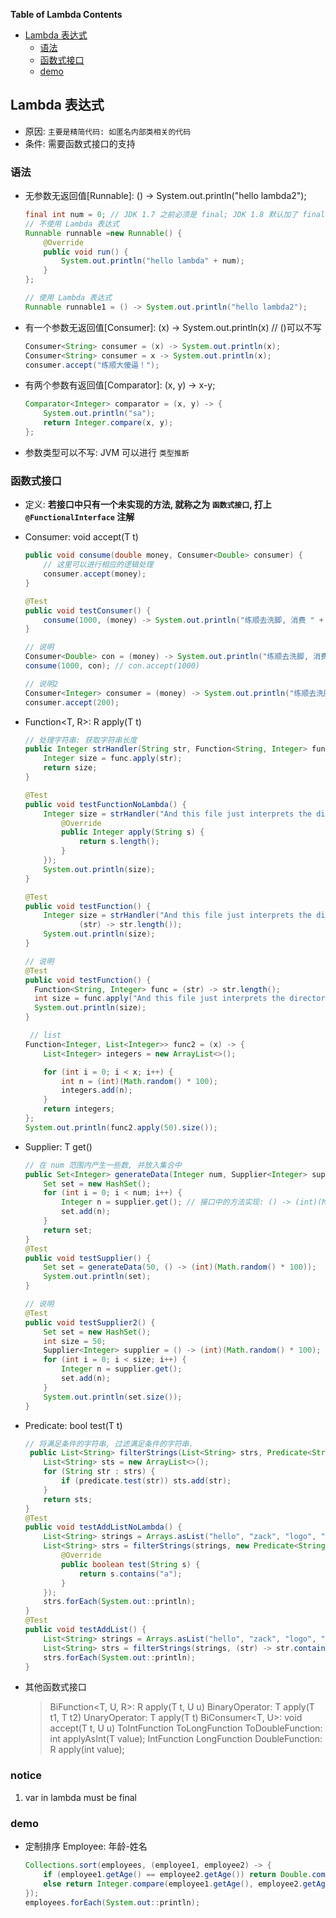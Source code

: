 **Table of Lambda Contents**

- [Lambda 表达式](#lambda-%E8%A1%A8%E8%BE%BE%E5%BC%8F)
  - [语法](#%E8%AF%AD%E6%B3%95)
  - [函数式接口](#%E5%87%BD%E6%95%B0%E5%BC%8F%E6%8E%A5%E5%8F%A3)
  - [demo](#demo)

## Lambda 表达式

- 原因: `主要是精简代码: 如匿名内部类相关的代码`
- 条件: 需要函数式接口的支持

### 语法

- 无参数无返回值[Runnable]: () -> System.out.println("hello lambda2");

  ```java
  final int num = 0; // JDK 1.7 之前必须是 final; JDK 1.8 默认加了 final: 不能让改变 num.
  // 不使用 Lambda 表达式
  Runnable runnable =new Runnable() {
      @Override
      public void run() {
          System.out.println("hello lambda" + num);
      }
  };

  // 使用 Lambda 表达式
  Runnable runnable1 = () -> System.out.println("hello lambda2");
  ```

- 有一个参数无返回值[Consumer]: (x) -> System.out.println(x) // ()可以不写

  ```java
  Consumer<String> consumer = (x) -> System.out.println(x);
  Consumer<String> consumer = x -> System.out.println(x);
  consumer.accept("练顺大傻逼！");
  ```

- 有两个参数有返回值[Comparator]: (x, y) -> x-y;

  ```java
  Comparator<Integer> comparator = (x, y) -> {
      System.out.println("sa");
      return Integer.compare(x, y);
  };
  ```

- 参数类型可以不写: JVM 可以进行 `类型推断`

### 函数式接口

- 定义: **若接口中只有一个未实现的方法, 就称之为 `函数式接口`, 打上 `@FunctionalInterface` 注解**
- Consumer<T>: void accept(T t)

  ```java
  public void consume(double money, Consumer<Double> consumer) {
      // 这里可以进行相应的逻辑处理
      consumer.accept(money);
  }

  @Test
  public void testConsumer() {
      consume(1000, (money) -> System.out.println("练顺去洗脚, 消费 " + money + " 元."));
  }

  // 说明
  Consumer<Double> con = (money) -> System.out.println("练顺去洗脚, 消费 " + money + " 元.");
  consume(1000, con); // con.accept(1000)

  // 说明2
  Consumer<Integer> consumer = (money) -> System.out.println("练顺去洗脚, 消费 " + money + " 元.");
  consumer.accept(200);
  ```

- Function<T, R>: R apply(T t)

  ```java
  // 处理字符串: 获取字符串长度
  public Integer strHandler(String str, Function<String, Integer> func) {
      Integer size = func.apply(str);
      return size;
  }

  @Test
  public void testFunctionNoLambda() {
      Integer size = strHandler("And this file just interprets the directory information at that level.", new Function<String, Integer>() {
          @Override
          public Integer apply(String s) {
              return s.length();
          }
      });
      System.out.println(size);
  }

  @Test
  public void testFunction() {
      Integer size = strHandler("And this file just interprets the directory information at that level.",
              (str) -> str.length());
      System.out.println(size);
  }

  // 说明
  @Test
  public void testFunction() {
    Function<String, Integer> func = (str) -> str.length();
    int size = func.apply("And this file just interprets the directory information at that level.");
    System.out.println(size);
  }

   // list
  Function<Integer, List<Integer>> func2 = (x) -> {
      List<Integer> integers = new ArrayList<>();

      for (int i = 0; i < x; i++) {
          int n = (int)(Math.random() * 100);
          integers.add(n);
      }
      return integers;
  };
  System.out.println(func2.apply(50).size());
  ```

- Supplier<T>: T get()

  ```java
  // 在 num 范围内产生一些数, 并放入集合中
  public Set<Integer> generateData(Integer num, Supplier<Integer> supplier) {
      Set set = new HashSet();
      for (int i = 0; i < num; i++) {
          Integer n = supplier.get(); // 接口中的方法实现: () -> (int)(Math.random() * 100)
          set.add(n);
      }
      return set;
  }
  @Test
  public void testSupplier() {
      Set set = generateData(50, () -> (int)(Math.random() * 100));
      System.out.println(set);
  }

  // 说明
  @Test
  public void testSupplier2() {
      Set set = new HashSet();
      int size = 50;
      Supplier<Integer> supplier = () -> (int)(Math.random() * 100);
      for (int i = 0; i < size; i++) {
          Integer n = supplier.get();
          set.add(n);
      }
      System.out.println(set.size());
  }
  ```

- Predicate<T>: bool test(T t)
  ```java
  // 将满足条件的字符串, 过滤满足条件的字符串.
   public List<String> filterStrings(List<String> strs, Predicate<String> predicate) {
      List<String> sts = new ArrayList<>();
      for (String str : strs) {
          if (predicate.test(str)) sts.add(str);
      }
      return sts;
  }
  @Test
  public void testAddListNoLambda() {
      List<String> strings = Arrays.asList("hello", "zack", "logo", "fans");
      List<String> strs = filterStrings(strings, new Predicate<String>() {
          @Override
          public boolean test(String s) {
              return s.contains("a");
          }
      });
      strs.forEach(System.out::println);
  }
  @Test
  public void testAddList() {
      List<String> strings = Arrays.asList("hello", "zack", "logo", "fans");
      List<String> strs = filterStrings(strings, (str) -> str.contains("a"));
      strs.forEach(System.out::println);
  }
  ```
- 其他函数式接口
  > BiFunction<T, U, R>: R apply(T t, U u)
  > BinaryOperator<T>: T apply(T t1, T t2)
  > UnaryOperator<T>: T apply(T t)
  > BiConsumer<T, U>: void accept(T t, U u)
  > ToIntFunction<T> ToLongFunction<T> ToDoubleFunction<T>: int applyAsInt(T value);
  > IntFunction<R> LongFunction<R> DoubleFunction<R>: R apply(int value);

### notice

1. var in lambda must be final

### demo

- 定制排序 Employee: 年龄-姓名
  ```java
  Collections.sort(employees, (employee1, employee2) -> {
      if (employee1.getAge() == employee2.getAge()) return Double.compare(employee1.getSalary(), employee2.getSalary());
      else return Integer.compare(employee1.getAge(), employee2.getAge());
  });
  employees.forEach(System.out::println);
  ```
